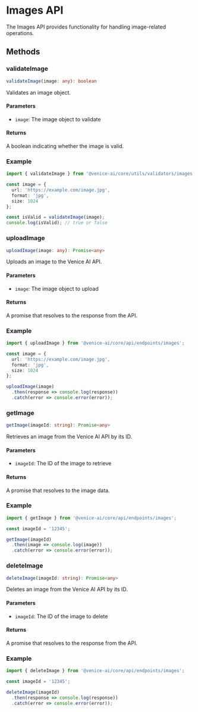 # Images API

The Images API provides functionality for handling image-related operations.

## Methods

### validateImage

```typescript
validateImage(image: any): boolean
```

Validates an image object.

#### Parameters

- `image`: The image object to validate

#### Returns

A boolean indicating whether the image is valid.

### Example

```typescript
import { validateImage } from '@venice-ai/core/utils/validators/images';

const image = {
  url: 'https://example.com/image.jpg',
  format: 'jpg',
  size: 1024
};

const isValid = validateImage(image);
console.log(isValid); // true or false
```

### uploadImage

```typescript
uploadImage(image: any): Promise<any>
```

Uploads an image to the Venice AI API.

#### Parameters

- `image`: The image object to upload

#### Returns

A promise that resolves to the response from the API.

### Example

```typescript
import { uploadImage } from '@venice-ai/core/api/endpoints/images';

const image = {
  url: 'https://example.com/image.jpg',
  format: 'jpg',
  size: 1024
};

uploadImage(image)
  .then(response => console.log(response))
  .catch(error => console.error(error));
```

### getImage

```typescript
getImage(imageId: string): Promise<any>
```

Retrieves an image from the Venice AI API by its ID.

#### Parameters

- `imageId`: The ID of the image to retrieve

#### Returns

A promise that resolves to the image data.

### Example

```typescript
import { getImage } from '@venice-ai/core/api/endpoints/images';

const imageId = '12345';

getImage(imageId)
  .then(image => console.log(image))
  .catch(error => console.error(error));
```

### deleteImage

```typescript
deleteImage(imageId: string): Promise<any>
```

Deletes an image from the Venice AI API by its ID.

#### Parameters

- `imageId`: The ID of the image to delete

#### Returns

A promise that resolves to the response from the API.

### Example

```typescript
import { deleteImage } from '@venice-ai/core/api/endpoints/images';

const imageId = '12345';

deleteImage(imageId)
  .then(response => console.log(response))
  .catch(error => console.error(error));